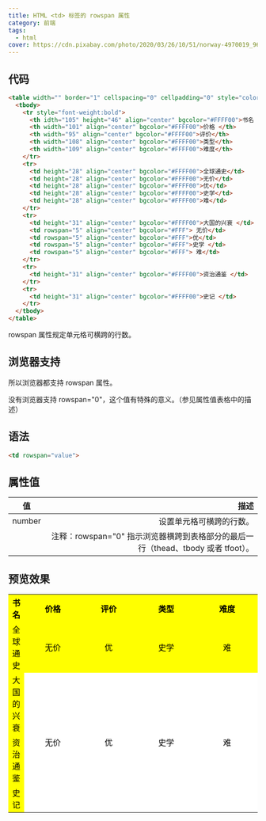 ```yaml
---
title: HTML <td> 标签的 rowspan 属性
category: 前端
tags:
  - html
cover: https://cdn.pixabay.com/photo/2020/03/26/10/51/norway-4970019_960_720.jpg
---
```


## 代码

```html
<table width="" border="1" cellspacing="0" cellpadding="0" style="color:#000">
  <tbody>
    <tr style="font-weight:bold">
      <th idth="105" height="46" align="center" bgcolor="#FFFF00">书名 </th>
      <th width="101" align="center" bgcolor="#FFFF00">价格 </th>
      <th width="95" align="center" bgcolor="#FFFF00">评价</th>
      <th width="108" align="center" bgcolor="#FFFF00">类型</th>
      <th width="109" align="center" bgcolor="#FFFF00">难度</th>
    </tr>
    <tr>
      <td height="28" align="center" bgcolor="#FFFF00">全球通史</td>
      <td height="28" align="center" bgcolor="#FFFF00">无价</td>
      <td height="28" align="center" bgcolor="#FFFF00">优</td>
      <td height="28" align="center" bgcolor="#FFFF00">史学</td>
      <td height="28" align="center" bgcolor="#FFFF00">难</td>
    </tr>
    <tr>
      <td height="31" align="center" bgcolor="#FFFF00">大国的兴衰 </td>
      <td rowspan="5" align="center" bgcolor="#FFF"> 无价</td>
      <td rowspan="5" align="center" bgcolor="#FFF">优</td>
      <td rowspan="5" align="center" bgcolor="#FFF">史学 </td>
      <td rowspan="5" align="center" bgcolor="#FFF"> 难</td>
    </tr>
    <tr>
      <td height="31" align="center" bgcolor="#FFFF00">资治通鉴 </td>
    </tr>
    <tr>
      <td height="31" align="center" bgcolor="#FFFF00">史记 </td>
    </tr>
  </tbody>
</table>
```

rowspan 属性规定单元格可横跨的行数。

## 浏览器支持

 所以浏览器都支持 rowspan 属性。

 没有浏览器支持 rowspan="0"，这个值有特殊的意义。（参见属性值表格中的描述）

## 语法

```html
<td rowspan="value">
```

## 属性值

  | 值 | 描述 |
  | -------- | -----: |
  | number | 设置单元格可横跨的行数。 |
  |  | 注释：rowspan="0" 指示浏览器横跨到表格部分的最后一行（thead、tbody 或者 tfoot）。|

## 预览效果

<table  style="color:#000">
  <tbody>
    <tr style="font-weight:bold">
      <th idth="105" height="46" align="center" bgcolor="#FFFF00">书名 </th>
      <th width="101" align="center" bgcolor="#FFFF00">价格 </th>
      <th width="95" align="center" bgcolor="#FFFF00">评价</th>
      <th width="108" align="center" bgcolor="#FFFF00">类型</th>
      <th width="109" align="center" bgcolor="#FFFF00">难度</th>
    </tr>
    <tr>
      <td height="28" align="center" bgcolor="#FFFF00">全球通史</td>
      <td height="28" align="center" bgcolor="#FFFF00">无价</td>
      <td height="28" align="center" bgcolor="#FFFF00">优</td>
      <td height="28" align="center" bgcolor="#FFFF00">史学</td>
      <td height="28" align="center" bgcolor="#FFFF00">难</td>
    </tr>
    <tr>
      <td height="31" align="center" bgcolor="#FFFF00">大国的兴衰 </td>
      <td rowspan="5" align="center" bgcolor="#FFF"> 无价</td>
      <td rowspan="5" align="center" bgcolor="#FFF">优</td>
      <td rowspan="5" align="center" bgcolor="#FFF">史学 </td>
      <td rowspan="5" align="center" bgcolor="#FFF"> 难</td>
    </tr>
    <tr>
      <td height="31" align="center" bgcolor="#FFFF00">资治通鉴 </td>
    </tr>
    <tr>
      <td height="31" align="center" bgcolor="#FFFF00">史记 </td>
    </tr>
  </tbody>
</table>
